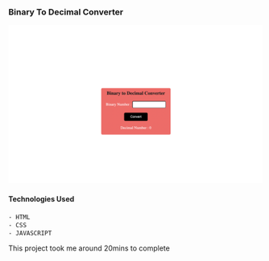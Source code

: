 ### Binary To Decimal Converter
![](./Image/Binary_Decimal.png)

#### Technologies Used
    - HTML
    - CSS
    - JAVASCRIPT

This project took me around 20mins to complete